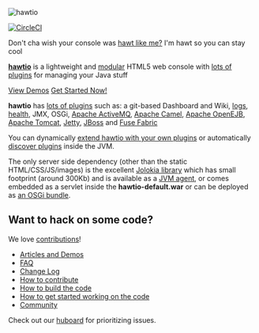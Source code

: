 ![hawtio][logo]

[![CircleCI](https://circleci.com/gh/hawtio/hawtio/tree/master.svg?style=shield)](https://circleci.com/gh/hawtio/hawtio/tree/master)

Don't cha wish your console was [hawt like me?](http://www.youtube.com/watch?v=YNSxNsr4wmA) I'm hawt so you can stay cool

**[hawtio](http://hawt.io)** is a lightweight and [modular](http://hawt.io/docs/plugins/) HTML5 web console with [lots of plugins](http://hawt.io/docs/plugins/) for managing your Java stuff

[View Demos](http://hawt.io/docs/articles/)
[Get Started Now!](http://hawt.io/docs/get-started/)

**hawtio** has [lots of plugins](http://hawt.io/docs/plugins/) such as: a git-based Dashboard and Wiki, [logs](http://hawt.io/plugins/logs/index.html), [health](http://hawt.io/plugins/health/index.html), JMX, OSGi, [Apache ActiveMQ](http://activemq.apache.org/), [Apache Camel](http://camel.apache.org/), [Apache OpenEJB](http://openejb.apache.org/), [Apache Tomcat](http://tomcat.apache.org/), [Jetty](http://www.eclipse.org/jetty/), [JBoss](http://www.jboss.org/jbossas) and [Fuse Fabric](http://fuse.fusesource.org/fabric/)

You can dynamically [extend hawtio with your own plugins](http://hawt.io/docs/plugins/) or automatically [discover plugins](http://hawt.io/docs/plugins/) inside the JVM.

The only server side dependency (other than the static HTML/CSS/JS/images) is the excellent [Jolokia library](http://jolokia.org) which has small footprint (around 300Kb) and is available as a [JVM agent](http://jolokia.org/agent/jvm.html), or comes embedded as a servlet inside the **hawtio-default.war** or can be deployed as [an OSGi bundle](http://jolokia.org/agent/osgi.html).


## Want to hack on some code?

We love [contributions](http://hawt.io/docs/contributing/)!

* [Articles and Demos](http://hawt.io/docs/articles/)
* [FAQ](http://hawt.io/docs/faq/)
* [Change Log](CHANGES.md)
* [How to contribute](http://hawt.io/docs/contributing/)
* [How to build the code](BUILDING.md)
* [How to get started working on the code](DEVELOPERS.md)
* [Community](http://hawt.io/community/)

Check out our [huboard](https://huboard.com/hawtio/hawtio#/) for prioritizing issues.

[logo]: http://hawt.io/images/hawtio_logo.svg "hawtio"
